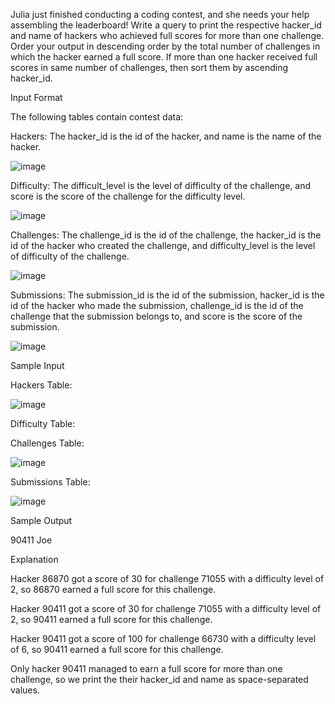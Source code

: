 Julia just finished conducting a coding contest, and she needs your help assembling the leaderboard! Write a query to print the respective hacker_id and name of hackers who achieved full scores for more than one challenge. Order your output in descending order by the total number of challenges in which the hacker earned a full score. If more than one hacker received full scores in same number of challenges, then sort them by ascending hacker_id.

Input Format

The following tables contain contest data:

Hackers: The hacker_id is the id of the hacker, and name is the name of the hacker.

![image](https://user-images.githubusercontent.com/38153316/158945238-c4701e65-54ad-4ba3-8a10-7a60c81be698.png)

Difficulty: The difficult_level is the level of difficulty of the challenge, and score is the score of the challenge for the difficulty level.

![image](https://user-images.githubusercontent.com/38153316/158945078-a747222a-e38a-4657-9975-2fc4bbd5be23.png)

Challenges: The challenge_id is the id of the challenge, the hacker_id is the id of the hacker who created the challenge, and difficulty_level is the level of difficulty of the challenge.

![image](https://user-images.githubusercontent.com/38153316/158945065-371ad598-19e8-4a39-ad66-ea6a33b2cd98.png)

Submissions: The submission_id is the id of the submission, hacker_id is the id of the hacker who made the submission, challenge_id is the id of the challenge that the submission belongs to, and score is the score of the submission.

![image](https://user-images.githubusercontent.com/38153316/158945108-8619de3c-762e-4921-a567-5aa7bc720e51.png)

Sample Input

Hackers Table:

![image](https://user-images.githubusercontent.com/38153316/158945129-2abe89b7-288e-497d-96da-fab20211ec75.png)

Difficulty Table:


Challenges Table:

![image](https://user-images.githubusercontent.com/38153316/158945143-f44b2425-04dc-4517-8950-8c7291a77445.png)

Submissions Table:

![image](https://user-images.githubusercontent.com/38153316/158945191-2542ef6a-d03d-44f4-9522-ffc266a957c1.png)

Sample Output

90411 Joe  

Explanation  

Hacker 86870 got a score of 30 for challenge 71055 with a difficulty level of 2, so 86870 earned a full score for this challenge.

Hacker 90411 got a score of 30 for challenge 71055 with a difficulty level of 2, so 90411 earned a full score for this challenge.

Hacker 90411 got a score of 100 for challenge 66730 with a difficulty level of 6, so 90411 earned a full score for this challenge.

Only hacker 90411 managed to earn a full score for more than one challenge, so we print the their hacker_id and name as  space-separated values.

